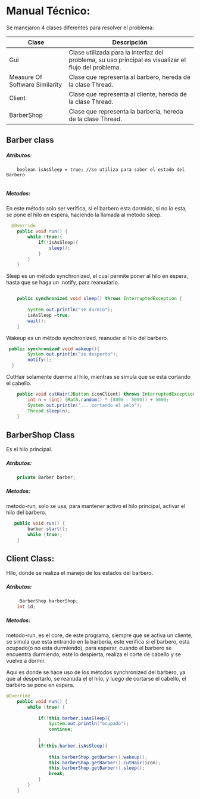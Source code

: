 # Manual Técnico:

Se manejaron 4 clases diferentes para resolver el problema:

| Clase                          | Descripción                                                  |
| ------------------------------ | ------------------------------------------------------------ |
| Gui                            | Clase utilizada para la interfaz del problema, su uso principal es visualizar el flujo del problema. |
| Measure Of Software Similarity | Clase que representa al barbero, hereda de la clase Thread.  |
| Client                         | Clase que representa al cliente, hereda de la clase Thread.  |
| BarberShop                     | Clase que representa la barbería, hereda de la clase Thread. |



## Barber class

##### Atributos:

```
    boolean isAsSleep = true; //se utiliza para saber el estado del Barbero
   
```



##### Metodos:

En este método solo ser verifica, si el barbero esta dormido, si no lo esta, se pone el hilo en espera, haciendo la llamada al método sleep.

```java
  @Override
    public void run() {
        while (true){
        	if(!isAsSleep){
            	sleep();
            }
        }
    }
```

Sleep es un método synchronized, el cual permite poner al hilo en espera, hasta que se haga un .notify, para reanudarlo.

```java

    public synchronized void sleep() throws InterruptedException {
    
        System.out.println("se durmio");
        isAsSleep =true;
        wait();
    }

```

Wakeup es un método synchronized, reanudar el hilo del barbero.

```java
 public synchronized void wakeup(){
        System.out.println("se desperto");
        notify();
  }
```

CutHair solamente duerme al hilo, mientras se simula que se esta cortando el cabello.

```java
    public void cutHair(JButton iconClient) throws InterruptedException {
        int n = (int) (Math.random() * (8000 - 5000)) + 5000;
        System.out.println("....cortando el pelo");
        Thread.sleep(n);
    }
```



## BarberShop Class

Es el hilo principal.

##### Atributos:

```java
    private Barber barber;
```

##### Metodos:

metodo-run, solo se usa, para mantener activo el hilo principal, activar el hilo del barbero.

```java
   public void run() {
        barber.start();
        while (true);
    }
```



## Client Class:

Hilo, donde se realiza el manejo de los estados del barbero.

##### Atributos:

```java
     BarberShop barberShop; 
    int id;
```

##### Metodos:

metodo-run, es el core, de este programa, siempre que se activa un cliente, se simula que esta entrando en la barbería, este verifica si el barbero, esta ocupado(o no esta durmiendo), para esperar, cuando el barbero se encuentra durmiendo, este lo despierta, realiza el corte de cabello y se vuelve a dormir.

Aquí es donde se hace uso de los métodos synchronized del barbero, ya que al despertarlo, se reanuda el el hilo, y luego de cortarse el cabello, el barbero se pone en espera.

```java
@Override
    public void run() {        
        while (true) {
       
       		if(!this.barber.isAsSleep){              
                System.out.println("ocupado");
                continue;
               
            }
            if(this.barber.isAsSleep){
                    
                this.barberShop.getBarber().wakeup();
                this.barberShop.getBarber().cutHair(icon);
                this.barberShop.getBarber().sleep();
                break;
            }
        }
    }

```



